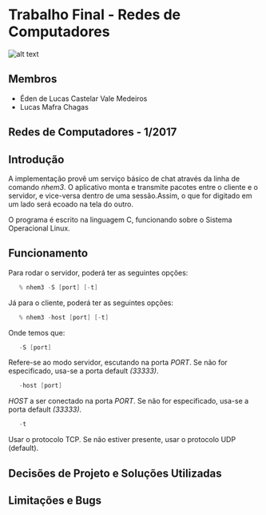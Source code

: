 # Trabalho Final - Redes de Computadores

![alt text](http://www.unb.br/images/Imagens/logo_unb.png)

## Membros
* Éden de Lucas Castelar Vale Medeiros
* Lucas Mafra Chagas

## Redes de Computadores - 1/2017

## Introdução

A implementação provê um serviço básico de chat através da linha de comando *nhem3*. O aplicativo monta e transmite pacotes entre o cliente e o servidor, e vice-versa dentro de uma sessão.Assim, o que for digitado em um lado será ecoado na tela do outro.

O programa é escrito na linguagem C, funcionando sobre o Sistema Operacional Linux.


## Funcionamento

Para rodar o servidor, poderá ter as seguintes opções:

```c
   % nhem3 -S [port] [-t]
```

Já para o cliente, poderá ter as seguintes opções:

```c
   % nhem3 -host [port] [-t]
```

Onde temos que:

```c
   -S [port]
```
Refere-se ao modo servidor, escutando na porta *PORT*. Se não for especificado, usa-se a porta default *(33333)*.

```c
   -host [port]
```
*HOST* a ser conectado na porta *PORT*. Se não for especificado, usa-se a porta default *(33333)*.

```c
   -t
```
Usar o protocolo TCP. Se não estiver presente, usar o protocolo UDP (default).


## Decisões de Projeto e Soluções Utilizadas

## Limitações e Bugs

